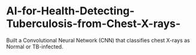 # AI-for-Health-Detecting-Tuberculosis-from-Chest-X-rays-
Built a Convolutional Neural Network (CNN) that classifies chest X-rays as Normal or TB-infected.
